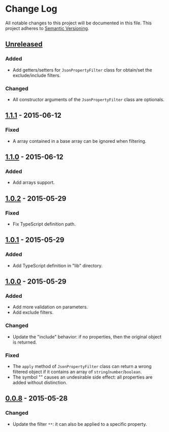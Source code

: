 # Change Log
All notable changes to this project will be documented in this file.
This project adheres to [Semantic Versioning](http://semver.org/).

## [Unreleased]
### Added
- Add getters/setters for `JsonPropertyFilter` class for obtain/set the exclude/include filters.

### Changed
- All constructor arguments of the `JsonPropertyFilter` class are optionals.

## [1.1.1] - 2015-06-12
### Fixed
- A array contained in a base array can be ignored when filtering.

## [1.1.0] - 2015-06-12
### Added
- Add arrays support.

## [1.0.2] - 2015-05-29
### Fixed
- Fix TypeScript definition path.

## [1.0.1] - 2015-05-29
### Added
- Add TypeScript definition in "lib" directory.

## [1.0.0] - 2015-05-29
### Added
- Add more validation on parameters.
- Add exclude filters.

### Changed
- Update the "include" behavior: if no properties, then the original object is returned.

### Fixed
- The `apply` method of `JsonPropertyFilter` class can return a wrong filtered object if it contains an array of `string`/`number`/`boolean`.
- The symbol "" causes an undesirable side effect: all properties are added without distinction.

## [0.0.8] - 2015-05-28
### Changed
- Update the filter `**`: it can also be applied to a specific property.

[Unreleased]: https://github.com/cyrilschumacher/json-property-filter/compare/1.1.1...HEAD
[1.1.1]: https://github.com/cyrilschumacher/json-property-filter/compare/1.1.0...1.1.1
[1.1.0]: https://github.com/cyrilschumacher/json-property-filter/compare/1.0.2...1.1.0
[1.0.2]: https://github.com/cyrilschumacher/json-property-filter/compare/1.0.1...1.0.2
[1.0.1]: https://github.com/cyrilschumacher/json-property-filter/compare/1.0.0...1.0.1
[1.0.0]: https://github.com/cyrilschumacher/json-property-filter/compare/0.0.8...1.0.0
[0.0.8]: https://github.com/cyrilschumacher/json-property-filter/compare/0.0.6...0.0.8
